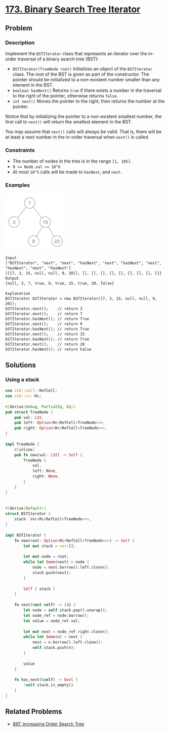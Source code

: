 # [173. Binary Search Tree Iterator](https://leetcode.com/problems/binary-search-tree-iterator/)

## Problem

### Description

Implement the `BSTIterator` class that represents an iterator over the in-order
traversal of a binary search tree (BST):

* `BSTIterator(TreeNode root)` Initializes an object of the `BSTIterator` class.
  The root of the BST is given as part of the constructor. The pointer should be
  initialized to a non-existent number smaller than any element in the BST.
* `boolean hasNext()` Returns `true` if there exists a number in the traversal
  to the right of the pointer, otherwise returns `false`.
* `int next()` Moves the pointer to the right, then returns the number at the
  pointer.

Notice that by initializing the pointer to a non-existent smallest number, the
first call to `next()` will return the smallest element in the BST.

You may assume that `next()` calls will always be valid. That is, there will be
at least a next number in the in-order traversal when `next()` is called.

### Constraints

* The number of nodes in the tree is in the range `[1, 105]`.
* `0 <= Node.val <= 10^6`
* At most `10^5` calls will be made to `hasNext`, and `next`.

### Examples

![image](resources/173/ex1.png)

```text
Input
["BSTIterator", "next", "next", "hasNext", "next", "hasNext", "next", "hasNext", "next", "hasNext"]
[[[7, 3, 15, null, null, 9, 20]], [], [], [], [], [], [], [], [], []]
Output
[null, 3, 7, true, 9, true, 15, true, 20, false]

Explanation
BSTIterator bSTIterator = new BSTIterator([7, 3, 15, null, null, 9, 20]);
bSTIterator.next();    // return 3
bSTIterator.next();    // return 7
bSTIterator.hasNext(); // return True
bSTIterator.next();    // return 9
bSTIterator.hasNext(); // return True
bSTIterator.next();    // return 15
bSTIterator.hasNext(); // return True
bSTIterator.next();    // return 20
bSTIterator.hasNext(); // return False
```

## Solutions

### Using a stack

```rust
use std::cell::RefCell;
use std::rc::Rc;

#[derive(Debug, PartialEq, Eq)]
pub struct TreeNode {
    pub val: i32,
    pub left: Option<Rc<RefCell<TreeNode>>>,
    pub right: Option<Rc<RefCell<TreeNode>>>,
}

impl TreeNode {
    #[inline]
    pub fn new(val: i32) -> Self {
        TreeNode {
            val,
            left: None,
            right: None,
        }
    }
}


#[derive(Default)]
struct BSTIterator {
    stack: Vec<Rc<RefCell<TreeNode>>>,
}

impl BSTIterator {
    fn new(root: Option<Rc<RefCell<TreeNode>>>) -> Self {
        let mut stack = vec![];

        let mut node = root;
        while let Some(next) = node {
            node = next.borrow().left.clone();
            stack.push(next);
        }

        Self { stack }
    }

    fn next(&mut self) -> i32 {
        let node = self.stack.pop().unwrap();
        let node_ref = node.borrow();
        let value = node_ref.val;

        let mut next = node_ref.right.clone();
        while let Some(n) = next {
            next = n.borrow().left.clone();
            self.stack.push(n);
        }

        value
    }

    fn has_next(&self) -> bool {
        !self.stack.is_empty()
    }
}
```

## Related Problems

* [897. Increasing Order Search Tree](/leetcode/800%20-%20899/897%20-%20Increasing%20Order%20Search%20Tree.md)
